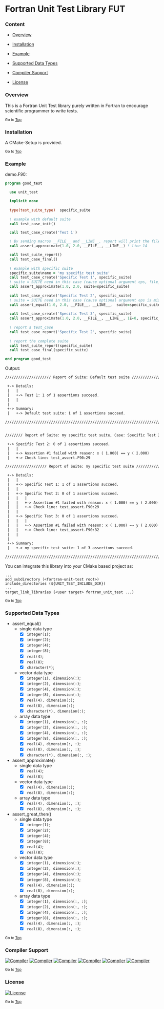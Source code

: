 <a name="top"></a>
# Fortran Unit Test Library FUT

### Content

+ [Overview](#overview)

+ [Installation](#installation)

+ [Example](#example)

+ [Supported Data Types](#supported-data-types)

+ [Compiler Support](#compiler-support)

+ [License](#license)

### Overview
This is a Fortran Unit Test library purely written in Fortran to encourage scientific programmer to write tests.

<sub>Go to [Top](#top)</sub>

### Installation
A CMake-Setup is provided.

<sub>Go to [Top](#top)</sub>

### Example

demo.F90:
```fortran
program good_test

  use unit_test

  implicit none
  
  type(test_suite_type)  specific_suite
  
  ! example with default suite
  call test_case_init()

  call test_case_create('Test 1')

  ! By sending macros __FILE__ and __LINE__, report will print the file and line number where assertion fails.
  call assert_approximate(1.0, 2.0, __FILE__, __LINE__) ! line 14

  call test_suite_report()
  call test_case_final()
  
  ! example with specific suite
  specific_suite%name = 'my specific test suite'
  call test_case_create('Specific Test 1', specific_suite)
  ! suite = SUITE need in this case (cause optional argument eps, file_name, line_number is missing)
  call assert_approximate(1.0, 2.0, suite=specific_suite)
  
  call test_case_create('Specific Test 2', specific_suite)
  ! suite = SUITE need in this case (cause optional argument eps is missing)
  call assert_equal(1.0, 2.0, __FILE__, __LINE__,  suite=specific_suite)
  
  call test_case_create('Specific Test 3', specific_suite)
  call assert_approximate(1.0, 2.0, __FILE__, __LINE__, 1E-0, specific_suite)
  
  ! report a test_case
  call test_case_report('Specific Test 2', specific_suite)
  
  ! report the complete suite
  call test_suite_report(specific_suite)
  call test_case_final(specific_suite)

end program good_test
```

Output:
```txt
///////////////////// Report of Suite: Default test suite ///////////////////////

 +-> Details:
 |   |
 |   +-> Test 1: 1 of 1 assertions succeed.
 |   |
 |
 +-> Summary:
 |   +-> Default test suite: 1 of 1 assertions succeed.

////////////////////////////////////////////////////////////////////////////////


//////// Report of Suite: my specific test suite, Case: Specific Test 2 /////////

 +-> Specific Test 2: 0 of 1 assertions succeed.
 |   |
 |   +-> Assertion #1 failed with reason: x ( 1.000) == y ( 2.000)
 |   +-> Check line: test_assert.F90:29

/////////////////// Report of Suite: my specific test suite /////////////////////

 +-> Details:
 |   |
 |   +-> Specific Test 1: 1 of 1 assertions succeed.
 |   |
 |   +-> Specific Test 2: 0 of 1 assertions succeed.
 |   |   |
 |   |   +-> Assertion #1 failed with reason: x ( 1.000) == y ( 2.000)
 |   |   +-> Check line: test_assert.F90:29
 |   |
 |   +-> Specific Test 3: 0 of 1 assertions succeed.
 |   |   |
 |   |   +-> Assertion #1 failed with reason: x ( 1.000) =~ y ( 2.000)
 |   |   +-> Check line: test_assert.F90:32
 |   |
 |
 +-> Summary:
 |   +-> my specific test suite: 1 of 3 assertions succeed.

////////////////////////////////////////////////////////////////////////////////

```

You can integrate this library into your CMake based project as:

```
...
add_subdirectory (<fortran-unit-test root>)
include_directories (${UNIT_TEST_INCLUDE_DIR})
...
target_link_libraries (<user target> fortran_unit_test ...)
```

<sub>Go to [Top](#top)</sub>

### Supported Data Types
+ assert_equal()
  + single data type
    * [x] `integer(1)`;
    * [x] `integer(2)`;
    * [x] `integer(4)`;
    * [x] `integer(8)`;
    * [x] `real(4)`;
    * [x] `real(8)`;
    * [x] `character(*)`;
  + vector data type
    * [x] `integer(1), dimension(:)`;
    * [x] `integer(2), dimension(:)`;
    * [x] `integer(4), dimension(:)`;
    * [x] `integer(8), dimension(:)`;
    * [x] `real(4), dimension(:)`;
    * [x] `real(8), dimension(:)`;
    * [x] `character(*), dimension(:)`;
  + array data type
    * [x] `integer(1), dimension(:, :)`;
    * [x] `integer(2), dimension(:, :)`;
    * [x] `integer(4), dimension(:, :)`;
    * [x] `integer(8), dimension(:, :)`;
    * [x] `real(4), dimension(:, :)`;
    * [x] `real(8), dimension(:, :)`;
    * [x] `character(*), dimension(:, :)`;
+ assert_approximate()
  + single data type
    * [x] `real(4)`;
    * [x] `real(8)`;
  + vector data type
    * [x] `real(4), dimension(:)`;
    * [x] `real(8), dimension(:)`;
  + array data type
    * [x] `real(4), dimension(:, :)`;
    * [x] `real(8), dimension(:, :)`;
+ assert_great_then()
  + single data type
    * [x] `integer(1)`;
    * [x] `integer(2)`;
    * [x] `integer(4)`;
    * [x] `integer(8)`;
    * [x] `real(4)`;
    * [x] `real(8)`;
  + vector data type
    * [x] `integer(1), dimension(:)`;
    * [x] `integer(2), dimension(:)`;
    * [x] `integer(4), dimension(:)`;
    * [x] `integer(8), dimension(:)`;
    * [x] `real(4), dimension(:)`;
    * [x] `real(8), dimension(:)`;
  + array data type
    * [x] `integer(1), dimension(:, :)`;
    * [x] `integer(2), dimension(:, :)`;
    * [x] `integer(4), dimension(:, :)`;
    * [x] `integer(8), dimension(:, :)`;
    * [x] `real(4), dimension(:, :)`;
    * [x] `real(8), dimension(:, :)`;

<sub>Go to [Top](#top)</sub>

### Compiler Support

[![Compiler](https://img.shields.io/badge/GNU-v4.8.5+-brightgreen.svg)]()
[![Compiler](https://img.shields.io/badge/PGI-v18.4+-brightgreen.svg)]()
[![Compiler](https://img.shields.io/badge/Intel-v17.0.2.187+-brightgreen.svg)]()
[![Compiler](https://img.shields.io/badge/IBM%20XL-not%20tested-yellow.svg)]()
[![Compiler](https://img.shields.io/badge/g95-not%20tested-yellow.svg)]()
[![Compiler](https://img.shields.io/badge/NAG-not%20tested-yellow.svg)]()

<sub>Go to [Top](#top)</sub>

### License
[![License](https://img.shields.io/badge/license-MIT-brightgreen.svg)]()

<sub>Go to [Top](#top)</sub>

